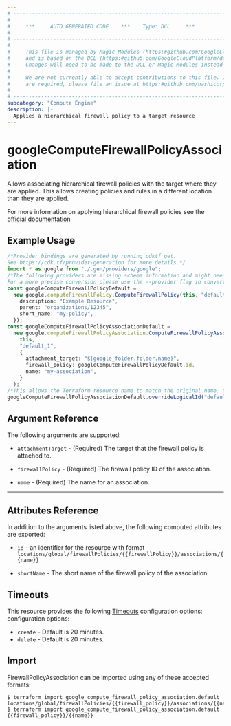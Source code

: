 ```yaml
---
# ----------------------------------------------------------------------------
#
#     ***     AUTO GENERATED CODE    ***    Type: DCL     ***
#
# ----------------------------------------------------------------------------
#
#     This file is managed by Magic Modules (https:#github.com/GoogleCloudPlatform/magic-modules)
#     and is based on the DCL (https:#github.com/GoogleCloudPlatform/declarative-resource-client-library).
#     Changes will need to be made to the DCL or Magic Modules instead of here.
#
#     We are not currently able to accept contributions to this file. If changes
#     are required, please file an issue at https:#github.com/hashicorp/terraform-provider-google/issues/new/choose
#
# ----------------------------------------------------------------------------
subcategory: "Compute Engine"
description: |-
  Applies a hierarchical firewall policy to a target resource
---
```


# googleComputeFirewallPolicyAssociation

Allows associating hierarchical firewall policies with the target where they are applied. This allows creating policies and rules in a different location than they are applied.

For more information on applying hierarchical firewall policies see the [official documentation](https://cloud.google.com/vpc/docs/firewall-policies#managing_hierarchical_firewall_policy_resources)

## Example Usage

```typescript
/*Provider bindings are generated by running cdktf get.
See https://cdk.tf/provider-generation for more details.*/
import * as google from "./.gen/providers/google";
/*The following providers are missing schema information and might need manual adjustments to synthesize correctly: google.
For a more precise conversion please use the --provider flag in convert.*/
const googleComputeFirewallPolicyDefault =
  new google.computeFirewallPolicy.ComputeFirewallPolicy(this, "default", {
    description: "Example Resource",
    parent: "organizations/12345",
    short_name: "my-policy",
  });
const googleComputeFirewallPolicyAssociationDefault =
  new google.computeFirewallPolicyAssociation.ComputeFirewallPolicyAssociation(
    this,
    "default_1",
    {
      attachment_target: "${google_folder.folder.name}",
      firewall_policy: googleComputeFirewallPolicyDefault.id,
      name: "my-association",
    }
  );
/*This allows the Terraform resource name to match the original name. You can remove the call if you don't need them to match.*/
googleComputeFirewallPolicyAssociationDefault.overrideLogicalId("default");

```

## Argument Reference

The following arguments are supported:

*   `attachmentTarget` -
    (Required)
    The target that the firewall policy is attached to.

*   `firewallPolicy` -
    (Required)
    The firewall policy ID of the association.

*   `name` -
    (Required)
    The name for an association.

***

## Attributes Reference

In addition to the arguments listed above, the following computed attributes are exported:

*   `id` - an identifier for the resource with format `locations/global/firewallPolicies/{{firewallPolicy}}/associations/{{name}}`

*   `shortName` -
    The short name of the firewall policy of the association.

## Timeouts

This resource provides the following
[Timeouts](https://developer.hashicorp.com/terraform/plugin/sdkv2/resources/retries-and-customizable-timeouts) configuration options: configuration options:

* `create` - Default is 20 minutes.
* `delete` - Default is 20 minutes.

## Import

FirewallPolicyAssociation can be imported using any of these accepted formats:

```console
$ terraform import google_compute_firewall_policy_association.default locations/global/firewallPolicies/{{firewall_policy}}/associations/{{name}}
$ terraform import google_compute_firewall_policy_association.default {{firewall_policy}}/{{name}}
```
